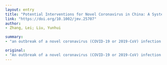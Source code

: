 ```yaml
---
layout: entry
title: "Potential Interventions for Novel Coronavirus in China: A Systemic Review"
link: "https://doi.org/10.1002/jmv.25707"
author:
- Zhang, Lei; Liu, Yunhui

summary:
- "an outbreak of a novel coronavirus (COVID-19 or 2019-CoV) infection has posed significant threats to international health and the economy. In the absence of treatment for this virus, there is an urgent need to find alternative methods to control the spread of disease. We have conducted an online search for all treatment options related to Corona virus infections and some RNA virus infection."

original:
- "An outbreak of a novel coronavirus (COVID-19 or 2019-CoV) infection has posed significant threats to international health and the economy. In the absence of treatment for this virus, there is an urgent need to find alternative methods to control the spread of disease. Here, we have conducted an online search for all treatment options related to coronavirus infections as well as some RNA virus infection and we have found that general treatments, coronavirus-specific treatments, and antiviral treatments should be useful in fighting COVID-19. We suggest that the nutritional status of each infected patient should be evaluated before the administration of general treatments and the current children's RNA virus vaccines including influenza vaccine should be immunized for uninfected people and health care workers. In addition, convalescent plasma should be given to COVID-19 patients if it is available. In conclusion, we suggest that all the potential interventions be implemented to control the emerging COVID-19 if the infection is uncontrollable. This article is protected by copyright. All rights reserved."
---
```


